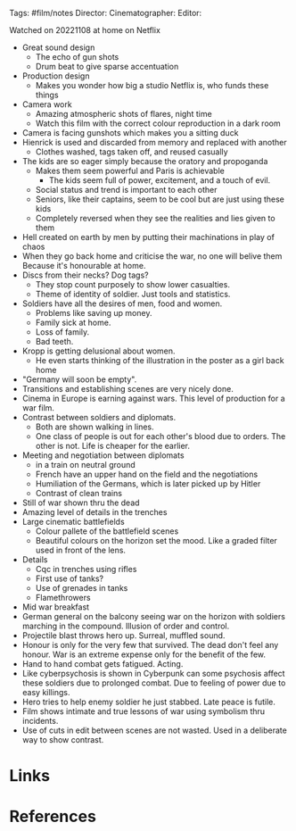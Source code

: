 Tags: #film/notes 
Director:
Cinematographer: 
Editor:


Watched on 20221108 at home on Netflix

- Great sound design
	- The echo of gun shots
	- Drum beat to give sparse accentuation
- Production design
	- Makes you wonder how big a studio Netflix is, who funds these things
- Camera work
	- Amazing atmospheric shots of flares, night time
	- Watch this film with the correct colour reproduction in a dark room
- Camera is facing gunshots which makes you a sitting duck
- Hienrick is used and discarded from memory and replaced with another
	- Clothes washed, tags taken off, and reused casually
- The kids are so eager simply because the oratory and propoganda
	- Makes them seem powerful and Paris is achievable
		- The kids seem full of power, excitement, and a touch of evil.
	- Social status and trend is important to each other
	- Seniors, like their captains, seem to be cool but are just using these kids
	- Completely reversed when they see the realities and lies given to them
- Hell created on earth by men by putting their machinations in play of  chaos
- When they go back home and criticise the war, no one will belive them  Because it's honourable at home. 
- Discs from their necks? Dog tags?
	- They stop count purposely to show lower casualties.
	- Theme of identity of soldier. Just tools and statistics. 
- Soldiers have all the desires of men, food and women. 
	- Problems like saving up money.
	- Family sick at home.
	- Loss of family.
	- Bad teeth.
- Kropp is getting delusional about women. 
	- He even starts thinking of the illustration in the poster as a girl back home
- "Germany will soon be empty".
- Transitions and establishing scenes are very nicely done. 
- Cinema in Europe is earning against wars. This level of production for a war film. 
- Contrast between soldiers and diplomats.
	- Both are shown walking in lines.
	- One class of people is out for each other's blood due to orders. The other is not. Life is cheaper for the earlier. 
- Meeting and negotiation between diplomats 
	- in a train on neutral ground
	- French have an upper hand on the field and the negotiations 
	- Humiliation of the Germans, which is later picked up by Hitler 
	- Contrast of clean trains 
- Still of war shown thru the dead 
- Amazing level of details in the trenches 
- Large cinematic battlefields 
	- Colour pallete of the battlefield scenes
	- Beautiful colours on the horizon set the mood. Like a graded filter used in front of the lens. 
- Details
	- Cqc in trenches using rifles 
	- First use of tanks?
	- Use of grenades in tanks 
	- Flamethrowers 
- Mid war breakfast 
- German general on the balcony seeing war on the horizon with soldiers marching in the compound. Illusion of order and control. 
- Projectile blast throws hero up. Surreal, muffled sound. 
- Honour is only for the very few that survived. The dead don't feel any honour. War is an extreme expense only for the benefit of the few. 
- Hand to hand combat gets fatigued. Acting. 
- Like cyberpsychosis is shown in Cyberpunk can some psychosis affect these soldiers due to prolonged combat. Due to feeling of power due to easy killings. 
- Hero tries to help enemy soldier he just stabbed. Late peace is futile. 
- Film shows intimate and true lessons of war using symbolism thru incidents. 
- Use of cuts in edit between scenes are not wasted. Used in a deliberate way to show contrast. 

# Links

# References